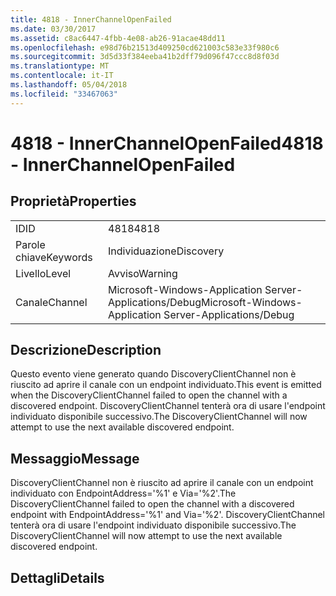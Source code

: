 ```yaml
---
title: 4818 - InnerChannelOpenFailed
ms.date: 03/30/2017
ms.assetid: c8ac6447-4fbb-4e08-ab26-91acae48dd11
ms.openlocfilehash: e98d76b21513d409250cd621003c583e33f980c6
ms.sourcegitcommit: 3d5d33f384eeba41b2dff79d096f47ccc8d8f03d
ms.translationtype: MT
ms.contentlocale: it-IT
ms.lasthandoff: 05/04/2018
ms.locfileid: "33467063"
---
```

# <a name="4818---innerchannelopenfailed"></a><span data-ttu-id="23c1a-102">4818 - InnerChannelOpenFailed</span><span class="sxs-lookup"><span data-stu-id="23c1a-102">4818 - InnerChannelOpenFailed</span></span>
## <a name="properties"></a><span data-ttu-id="23c1a-103">Proprietà</span><span class="sxs-lookup"><span data-stu-id="23c1a-103">Properties</span></span>  
  
|||  
|-|-|  
|<span data-ttu-id="23c1a-104">ID</span><span class="sxs-lookup"><span data-stu-id="23c1a-104">ID</span></span>|<span data-ttu-id="23c1a-105">4818</span><span class="sxs-lookup"><span data-stu-id="23c1a-105">4818</span></span>|  
|<span data-ttu-id="23c1a-106">Parole chiave</span><span class="sxs-lookup"><span data-stu-id="23c1a-106">Keywords</span></span>|<span data-ttu-id="23c1a-107">Individuazione</span><span class="sxs-lookup"><span data-stu-id="23c1a-107">Discovery</span></span>|  
|<span data-ttu-id="23c1a-108">Livello</span><span class="sxs-lookup"><span data-stu-id="23c1a-108">Level</span></span>|<span data-ttu-id="23c1a-109">Avviso</span><span class="sxs-lookup"><span data-stu-id="23c1a-109">Warning</span></span>|  
|<span data-ttu-id="23c1a-110">Canale</span><span class="sxs-lookup"><span data-stu-id="23c1a-110">Channel</span></span>|<span data-ttu-id="23c1a-111">Microsoft-Windows-Application Server-Applications/Debug</span><span class="sxs-lookup"><span data-stu-id="23c1a-111">Microsoft-Windows-Application Server-Applications/Debug</span></span>|  
  
## <a name="description"></a><span data-ttu-id="23c1a-112">Descrizione</span><span class="sxs-lookup"><span data-stu-id="23c1a-112">Description</span></span>  
 <span data-ttu-id="23c1a-113">Questo evento viene generato quando DiscoveryClientChannel non è riuscito ad aprire il canale con un endpoint individuato.</span><span class="sxs-lookup"><span data-stu-id="23c1a-113">This event is emitted when the DiscoveryClientChannel failed to open the channel with a discovered endpoint.</span></span> <span data-ttu-id="23c1a-114">DiscoveryClientChannel tenterà ora di usare l'endpoint individuato disponibile successivo.</span><span class="sxs-lookup"><span data-stu-id="23c1a-114">The DiscoveryClientChannel will now attempt to use the next available discovered endpoint.</span></span>  
  
## <a name="message"></a><span data-ttu-id="23c1a-115">Messaggio</span><span class="sxs-lookup"><span data-stu-id="23c1a-115">Message</span></span>  
 <span data-ttu-id="23c1a-116">DiscoveryClientChannel non è riuscito ad aprire il canale con un endpoint individuato con EndpointAddress='%1' e Via='%2'.</span><span class="sxs-lookup"><span data-stu-id="23c1a-116">The DiscoveryClientChannel failed to open the channel with a discovered endpoint with EndpointAddress='%1' and Via='%2'.</span></span> <span data-ttu-id="23c1a-117">DiscoveryClientChannel tenterà ora di usare l'endpoint individuato disponibile successivo.</span><span class="sxs-lookup"><span data-stu-id="23c1a-117">The DiscoveryClientChannel will now attempt to use the next available discovered endpoint.</span></span>  
  
## <a name="details"></a><span data-ttu-id="23c1a-118">Dettagli</span><span class="sxs-lookup"><span data-stu-id="23c1a-118">Details</span></span>
